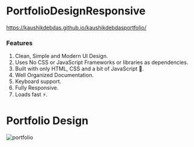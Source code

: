 # PortfolioDesignResponsive

https://kaushikdebdas.github.io/kaushikdebdasportfolio/

### Features
1. Clean, Simple and Modern UI Design.
2. Uses No CSS or JavaScript Frameworks or libraries as dependencies.
3. Built with only HTML, CSS and a bit of JavaScript 🔨.
4. Well Organized Documentation.
5. Keyboard support.
6. Fully Responsive.
7. Loads fast ⚡.
   
# Portfolio Design

![portfolio](https://github.com/KaushikDebdas/kaushikdebdasportfolio/assets/67013658/e017e3d6-da5a-4c5d-8557-9d9b3e21a308)
